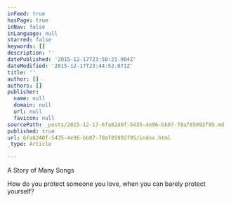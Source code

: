 ```yaml
---
inFeed: true
hasPage: true
inNav: false
inLanguage: null
starred: false
keywords: []
description: ''
datePublished: '2015-12-17T23:50:21.904Z'
dateModified: '2015-12-17T23:44:52.071Z'
title: ''
author: []
authors: []
publisher:
  name: null
  domain: null
  url: null
  favicon: null
sourcePath: _posts/2015-12-17-6fa8240f-5435-4e96-bb87-78af85992f95.md
published: true
url: 6fa8240f-5435-4e96-bb87-78af85992f95/index.html
_type: Article

---
```

A Story of Many Songs

How do you protect someone you love, when you can barely protect yourself?